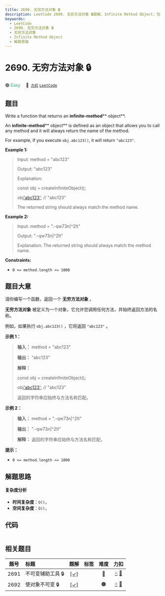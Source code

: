 ```yaml
---
title: 2690. 无穷方法对象 🔒
description: LeetCode 2690. 无穷方法对象 🔒题解，Infinite Method Object，包含解题思路、复杂度分析以及完整的 JavaScript 代码实现。
keywords:
  - LeetCode
  - 2690. 无穷方法对象 🔒
  - 无穷方法对象
  - Infinite Method Object
  - 解题思路
---
```


# 2690. 无穷方法对象 🔒

🟢 <font color=#15bd66>Easy</font>&emsp; 🔗&ensp;[`力扣`](https://leetcode.cn/problems/infinite-method-object) [`LeetCode`](https://leetcode.com/problems/infinite-method-object)

## 题目

Write a function that returns an **infinite-method****  object**.

An **infinite-method****  object** is defined as an object that allows you to
call any method and it will always return the name of the method.

For example, if you execute `obj.abc123()`, it will return `"abc123"`.



**Example 1:**

> Input: method = "abc123"
> 
> Output: "abc123"
> 
> Explanation:
> 
> const obj = createInfiniteObject();
> 
> obj['abc123'](); // "abc123"
> 
> The returned string should always match the method name.

**Example 2:**

> Input: method = ".-qw73n|^2It"
> 
> Output: ".-qw73n|^2It"
> 
> Explanation: The returned string should always match the method name.



**Constraints:**

  * `0 <= method.length <= 1000`


## 题目大意

请你编写一个函数，返回一个 **无穷方法对象** 。

**无穷方法对象** 被定义为一个对象，它允许您调用任何方法，并始终返回方法的名称。

例如，如果执行 `obj.abc123()` ，它将返回 `"abc123"` 。



**示例 1：**

> 
> 
> 
> 
> 
> **输入：** method = "abc123"
> 
> **输出：** "abc123"
> 
> **解释：**
> 
> const obj = createInfiniteObject();
> 
> obj['abc123'](); // "abc123"
> 
> 返回的字符串应始终与方法名称匹配。

**示例 2：**

> 
> 
> 
> 
> 
> **输入：** method = ".-qw73n|^2It"
> 
> **输出：** ".-qw73n|^2It"
> 
> **解释：** 返回的字符串应始终与方法名称匹配。



**提示：**

  * `0 <= method.length <= 1000`


## 解题思路

#### 复杂度分析

- **时间复杂度**：`O()`，
- **空间复杂度**：`O()`，

## 代码

```javascript

```

## 相关题目

<!-- prettier-ignore -->
| 题号 | 标题 | 题解 | 标签 | 难度 | 力扣 |
| :------: | :------ | :------: | :------ | :------: | :------: |
| 2691 | 不可变辅助工具 🔒 | [[✓]](/problem/2691.md) |  | 🔴 | [🀄️](https://leetcode.cn/problems/immutability-helper) [🔗](https://leetcode.com/problems/immutability-helper) |
| 2692 | 使对象不可变 🔒 | [[✓]](/problem/2692.md) |  | 🟠 | [🀄️](https://leetcode.cn/problems/make-object-immutable) [🔗](https://leetcode.com/problems/make-object-immutable) |